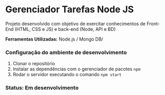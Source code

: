 # Gerenciador Tarefas Node JS
 Projeto desenvolvido com objetivo de exercitar conhecimentos de Front-End (HTML, CSS e JS) e back-end (Node, API e BD)

 **Ferramentas Utilizadas:**
 Node.js / Mongo DB/ 

 ### Configuração do ambiente de desenvolvimento

 1. Clonar o repositório
 1. Instalar as dependências com o gerenciador de pacotes `npm`
 1. Rodar o servidor executando o comando `npm start`
 
 ### Status: Em desenvolvimento
